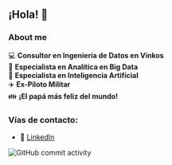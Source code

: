 ## ¡Hola! 👋

### About me

:computer: **Consultor en Ingeniería de Datos en Vinkos**  
:pencil: **Especialista en Analítica en Big Data**  
:pencil: **Especialista en Inteligencia Artificial**  
:airplane: **Ex-Piloto Militar**  
:family: **¡El papá más feliz del mundo!**

### Vías de contacto:
- 💼 [LinkedIn](https://www.linkedin.com/in/jose-israel-perez-732623128/)

![GitHub commit activity](https://img.shields.io/github/commit-activity/m/Perceval840/Perceval840)
